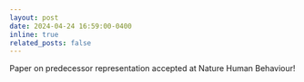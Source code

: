 ```yaml
---
layout: post
date: 2024-04-24 16:59:00-0400
inline: true
related_posts: false
---
```


Paper on predecessor representation accepted at Nature Human Behaviour!